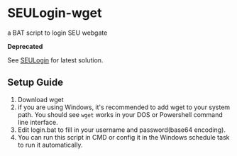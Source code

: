 # SEULogin-wget
a BAT script to login SEU webgate

**Deprecated**

See [SEULogin](https://github.com/HearyShen/SEULogin) for latest solution.

## Setup Guide

1. Download wget
2. if you are using Windows, it's recommended to add wget to your system path. You should see `wget` works in your DOS or Powershell command line interface.
3. Edit login.bat to fill in your username and password(base64 encoding).
4. You can run this script in CMD or config it in the Windows schedule task to run it automatically.
